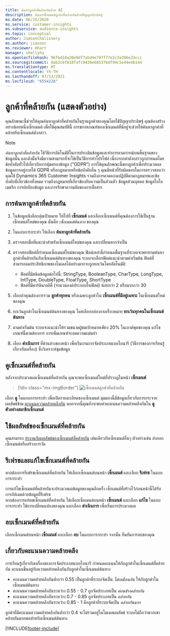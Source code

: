 ```yaml
---
title: ค้นหาลูกค้าที่คล้ายกันด้วย AI
description: ค้นหาเซ็กเมนต์ลูกค้าที่คล้ายกันด้วยปัญญาประดิษฐ์
ms.date: 06/25/2020
ms.service: customer-insights
ms.subservice: audience-insights
ms.topic: conceptual
author: JimsonChalissery
ms.author: jimsonc
ms.reviewer: mhart
manager: shellyha
ms.openlocfilehash: 96fbd18a20e0df7abd4e79ff77e2c3a396e33ccc
ms.sourcegitcommit: dab2cbf818fafc9436e685376df94c5e44e4b144
ms.translationtype: HT
ms.contentlocale: th-TH
ms.lasthandoff: 07/13/2021
ms.locfileid: "6554228"
---
```

# <a name="similar-customers-preview"></a>ลูกค้าที่คล้ายกัน (แสดงตัวอย่าง)

คุณลักษณะนี้ช่วยให้คุณค้นหาลูกค้าที่คล้ายกันในฐานลูกค้าของคุณโดยใช้ปัญญาประดิษฐ์ คุณต้องสร้างอย่างน้อยหนึ่งเซ็กเมนต์ เพื่อใช้คุณสมบัตินี้ การขยายเกณฑ์ของเซ็กเมนต์ที่มีอยู่จะช่วยให้ค้นหาลูกค้าที่คล้ายกับเซ็กเมนต์ดังกล่าว

> [!NOTE]
> *ค้นหาลูกค้าที่คล้ายกัน* ใช้วิธีการอัตโนมัติในการประเมินข้อมูลและทำการคาดการณ์บนพื้นฐานของข้อมูลนั้น และดังนั้นจึงมีความสามารถที่จะใช้เป็นวิธีการทำโปรไฟล์ เนื่องจากคำดังกล่าวถูกกำหนดโดยข้อบังคับทั่วไปเกี่ยวกับการคุ้มครองข้อมูล ("GDPR") การใช้คุณลักษณะนี้ของลูกค้าเพื่อประมวลผลข้อมูลอาจอยู่ภายใต้ GDPR หรือกฎหมายหรือข้อบังคับอื่น ๆ คุณมีหน้าที่รับผิดชอบในการตรวจสอบว่าคุณใช้ Dynamics 365 Customer Insights รวมถึงการคาดคะเนปฏิบัติตามกฎหมายและข้อบังคับที่เกี่ยวข้องทั้งหมด รวมถึงกฎหมายที่เกี่ยวข้องกับความเป็นส่วนตัว ข้อมูลส่วนบุคคล ข้อมูลไบโอเมตริก การปกป้องข้อมูล และการรักษาความลับของการสื่อสาร

## <a name="finding-similar-customers"></a>การค้นหาลูกค้าที่คล้ายกัน

1. ในข้อมูลเชิงลึกกลุ่มเป้าหมาย ให้ไปที่ **เซ็กเมนต์** และเลือกเซ็กเมนต์ที่คุณต้องการใช้เป็นฐานเซ็กเมนต์ใหม่ของคุณ นั่นคือ *เซ็กเมนต์ต้นทาง* ของคุณ

1. ในแถบการกระทำ ให้เลือก **ค้นหาลูกค้าที่คล้ายกัน**

1. ตรวจสอบชื่อที่แนะนำสำหรับเซ็กเมนต์ใหม่ของคุณ และเปลี่ยนหากจำเป็น

1. ตรวจสอบฟิลด์ที่กำหนดเซ็กเมนต์ใหม่ของคุณ ฟิลด์เหล่านี้กำหนดพื้นฐานที่ระบบจะพยายามค้นหาลูกค้าที่คล้ายกันกับเซ็กเมนต์ต้นทางของคุณ ระบบจะเลือกฟิลด์แนะนำตามค่าเริ่มต้น
  ฟิลด์ที่สามารถลดประสิทธิภาพของโมเดลได้อย่างมากจะถูกยกเว้นโดยอัตโนมัติ:
  
   - ฟิลด์ที่มีชนิดข้อมูลต่อไปนี้: StringType, BooleanType, CharType, LongType, IntType, DoubleType, FloatType, ShortType
   - ฟิลด์ที่มีคาร์ดินาลลิตี้ (จำนวนองค์ประกอบในฟิลด์) น้อยกว่า 2 หรือมากกว่า 30

1. เลือกถ้าคุณต้องการรวม **ลูกค้าทุกคน** หรือเฉพาะลูกค้าใน **เซ็กเมนต์ที่มีอยู่เฉพาะ** ในเซ็กเมนต์ใหม่ของคุณ

1. ยกเว้นลูกค้าในเซ็กเมนต์ต้นทางของคุณ โดยเลือกกล่องกาเครื่องหมาย **ยกเว้นทุกคนในเซ็กเมนต์ต้นทาง**

1. ตามค่าเริ่มต้น ระบบจะแนะนำให้รวมขนาดผู้ชมเป้าหมายเพียง 20% ในเอาต์พุตของคุณ แก้ไขเกณฑ์นี้ตามต้องการ การเพิ่มเกณฑ์จะลดความแม่นยำ

1. เลือก **ดำเนินการ** ที่ด้านล่างของหน้า เพื่อเริ่มงานการจัดประเภทแบบไบนารี (วิธีการของการเรียนรู้เกี่ยวกับเครื่อง) ซึ่งวิเคราะห์ชุดข้อมูล

## <a name="view-the-similar-segment"></a>ดูเซ็กเมนต์ที่คล้ายกัน

หลังจากประมวลผลเซ็กเมนต์ที่คล้ายกัน คุณจะพบเซ็กเมนต์ใหม่ที่ปรากฏในหน้า **เซ็กเมนต์**

> [!div class="mx-imgBorder"]
> ![เซ็กเมนต์ลูกค้าที่คล้ายกัน](media/expanded-segment.png "เซ็กเมนต์ลูกค้าที่คล้ายกัน")

เลือก **ดู** ในแถบการกระทำ เพื่อเปิดรายละเอียดของเซ็กเมนต์ มุมมองนี้มีข้อมูลเกี่ยวกับการกระจายผลลัพธ์ข้าม [คะแนนความคล้ายคลึงกัน](#about-similarity-scores) นอกจากนี้คุณยังจะพบค่าคะแนนความคล้ายคลึงกันใน **ดูตัวอย่างสมาชิกเซ็กเมนต์**

## <a name="use-the-output-of-a-similar-segment"></a>ใช้ผลลัพธ์ของเซ็กเมนต์ที่คล้ายกัน

คุณสามารถ [ทำงานกับผลลัพธ์ของเซ็กเมนต์ที่คล้ายกัน](segments.md) เช่นเดียวกับเซ็กเมนต์อื่นๆ ตัวอย่างเช่น ส่งออกเซ็กเมนต์หรือสร้างการวัด

## <a name="refresh-and-edit-a-similar-segment"></a>รีเฟรชและแก้ไขเซ็กเมนต์ที่คล้ายกัน

หากต้องการรีเฟรชเซ็กเมนต์ที่คล้ายกัน ให้เลือกเซ็กเมนต์บนหน้า **เซ็กเมนต์** และเลือก **รีเฟรช** ในแถบการกระทำ

การแก้ไขเซ็กเมนต์ที่คล้ายกันจะประมวลผลข้อมูลของคุณอีกครั้ง เซ็กเมนต์ที่สร้างไว้ก่อนหน้านี้ได้รับการอัปเดตด้วยข้อมูลที่รีเฟรช    
หากต้องการแก้หขเซ็กเมนต์ที่คล้ายกัน ให้เลือกเซ็กเมนต์บนหน้า **เซ็กเมนต์** และเลือก **แก้ไข** ในแถบการกระทำ ใช้การเปลี่ยนแปลงของคุณ และเลือก **ดำเนินการ** เพื่อเริ่มการประมวลผล

## <a name="delete-a-similar-segment"></a>ลบเซ็กเมนต์ที่คล้ายกัน

เลือกเซ็กเมนต์บนหน้า **เซ็กเมนต์** และเลือก **ลบ** ในแถบการกระทำ จากนั้น ยืนยันการลบของคุณ

## <a name="about-similarity-scores"></a>เกี่ยวกับคะแนนความคล้ายคลึง

การเรียนรู้เกี่ยวกับเครื่องของการจัดประเภทแบบไบนารี กำหนดคะแนนให้กับลูกค้าในเซ็กเมนต์ที่คล้ายกัน คะแนนขึ้นอยู่กับความคล้ายคลึงกันกับลูกค้าในเซ็กเมนต์ต้นทาง

- คะแนนความคล้ายคลึงกันต่ำกว่า 0.55 เป็นลูกค้าที่ระบบจัดเป็น *ไม่เหมือนกัน* ให้กับลูกค้าในเซ็กเมนต์ต้นทาง
- คะแนนความคล้ายคลึงกันระหว่าง 0.55 - 0.7 ถูกจัดประเภทเป็น *ค่อนข้างคล้ายกัน*
- คะแนนความคล้ายคลึงกันระหว่าง 0.7 - 0.85 ถูกจัดประเภทเป็น *คล้ายกัน*
- คะแนนความคล้ายคลึงกันระหว่าง 0.85 - 1 คือลูกค้าที่ระบบจัดเป็น *คล้ายกันมาก*

ลูกค้าที่มีคะแนนความคล้ายคลึงกันต่ำกว่า 0.4 จะไม่รวมอยู่ในโมเดลผลลัพธ์ ระบบไม่ถือว่าพวกเขาคล้ายกันมากพอสำหรับเซ็กเมนต์ต้นทาง


[!INCLUDE[footer-include](../includes/footer-banner.md)]